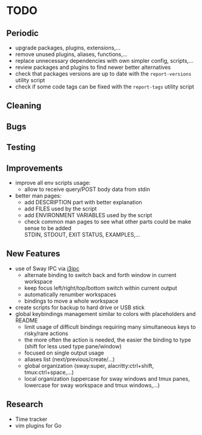 # TODO

## Periodic
  - upgrade packages, plugins, extensions,...
  - remove unused plugins, aliases, functions,...
  - replace unnecessary dependencies with own simpler config, scripts,...
  - review packages and plugins to find newer better alternatives
  - check that packages versions are up to date with the `report-versions` utility script
  - check if some code tags can be fixed with the `report-tags` utility script

## Cleaning

## Bugs

## Testing

## Improvements
  - improve all env scripts usage:
    * allow to receive query/POST body data from stdin
  - better man pages:
    * add DESCRIPTION part with better explanation
    * add FILES used by the script
    * add ENVIRONMENT VARIABLES used by the script
    * check common man pages to see what other parts could be make sense to be added  
      STDIN, STDOUT, EXIT STATUS, EXAMPLES,...

## New Features
  - use of Sway IPC via [i3ipc](https://github.com/acrisci/i3ipc-python)
    * alternate binding to switch back and forth window in current workspace
    * keep focus left/right/top/bottom switch within current output
    * automatically renumber workspaces
    * bindings to move a whole workspace
  - create scripts for backup to hard drive or USB stick
  - global keybindings management similar to colors with placeholders and README
    * limit usage of difficult bindings requiring many simultaneous keys to risky/rare actions
    * the more often the action is needed, the easier the binding to type (shift for less used type pane/window)
    * focused on single output usage
    * aliases list (next/previous/create/...)
    * global organization (sway:super, alacritty:ctrl+shift, tmux:ctrl+space,...)
    * local organization (uppercase for sway windows and tmux panes, lowercase for sway workspace and tmux windows,...)

## Research
  - Time tracker
  - vim plugins for Go
